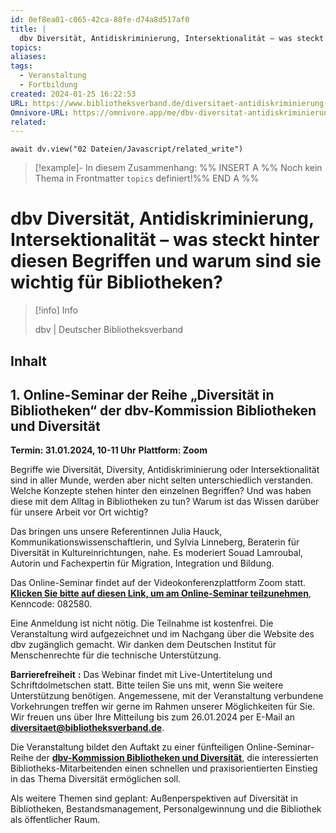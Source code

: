 ```yaml
---
id: 0ef8ea01-c065-42ca-88fe-d74a8d517af0
title: |
  dbv Diversität, Antidiskriminierung, Intersektionalität – was steckt hinter diesen Begriffen und warum sind sie wichtig für Bibliotheken?
topics: 
aliases: 
tags:
  - Veranstaltung
  - Fortbildung
created: 2024-01-25 16:22:53
URL: https://www.bibliotheksverband.de/diversitaet-antidiskriminierung-intersektionalitaet-was-steckt-hinter-diesen-begriffen-und-warum
Omnivore-URL: https://omnivore.app/me/dbv-diversitat-antidiskriminierung-intersektionalitat-was-steckt-18d41378319
related:
---
```


```dataviewjs
await dv.view("02 Dateien/Javascript/related_write")
```
> [!example]- In diesem Zusammenhang:
> %% INSERT A %%
Noch kein Thema in Frontmatter `topics` definiert!%% END A %%

# dbv Diversität, Antidiskriminierung, Intersektionalität – was steckt hinter diesen Begriffen und warum sind sie wichtig für Bibliotheken?

> [!info] Info
> 
> dbv | Deutscher Bibliotheksverband


## Inhalt

##  1\. Online-Seminar der Reihe „Diversität in Bibliotheken“ der dbv-Kommission Bibliotheken und Diversität

**Termin: 31.01.2024, 10-11 Uhr** 
**Plattform: Zoom**

Begriffe wie Diversität, Diversity, Antidiskriminierung oder Intersektionalität sind in aller Munde, werden aber nicht selten unterschiedlich verstanden. Welche Konzepte stehen hinter den einzelnen Begriffen? Und was haben diese mit dem Alltag in Bibliotheken zu tun? Warum ist das Wissen darüber für unsere Arbeit vor Ort wichtig?

Das bringen uns unsere Referentinnen Julia Hauck, Kommunikationswissenschaftlerin, und Sylvia Linneberg, Beraterin für Diversität in Kultureinrichtungen, nahe. Es moderiert Souad Lamroubal, Autorin und Fachexpertin für Migration, Integration und Bildung.

Das Online-Seminar findet auf der Videokonferenzplattform Zoom statt. **[Klicken Sie bitte auf diesen Link, um am Online-Seminar teilzunehmen](https://institut-fuer-menschenrechte-de.zoom.us/j/96523149341?pwd=cHFuMElUc2txekh1S044S3VNTk1vUT09)**, Kenncode: 082580.

Eine Anmeldung ist nicht nötig. Die Teilnahme ist kostenfrei. Die Veranstaltung wird aufgezeichnet und im Nachgang über die Website des dbv zugänglich gemacht. Wir danken dem Deutschen Institut für Menschenrechte für die technische Unterstützung.

**Barrierefreiheit** **:** Das Webinar findet mit Live-Untertitelung und Schriftdolmetschen statt. Bitte teilen Sie uns mit, wenn Sie weitere Unterstützung benötigen. Angemessene, mit der Veranstaltung verbundene Vorkehrungen treffen wir gerne im Rahmen unserer Möglichkeiten für Sie. Wir freuen uns über Ihre Mitteilung bis zum 26.01.2024 per E-Mail an **[diversitaet@bibliotheksverband.de](mailto:diversitaet@bibliotheksverband.de)**.

Die Veranstaltung bildet den Auftakt zu einer fünfteiligen Online-Seminar-Reihe der **[dbv-Kommission Bibliotheken und Diversität](https://www.bibliotheksverband.de/kommission-bibliotheken-und-diversitaet)**, die interessierten Bibliotheks-Mitarbeitenden einen schnellen und praxisorientierten Einstieg in das Thema Diversität ermöglichen soll.

Als weitere Themen sind geplant: Außenperspektiven auf Diversität in Bibliotheken, Bestandsmanagement, Personalgewinnung und die Bibliothek als öffentlicher Raum.